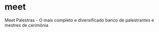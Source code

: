 # meet
Meet Palestras - O mais completo e diversificado banco de palestrantes e mestres de cerimônia
